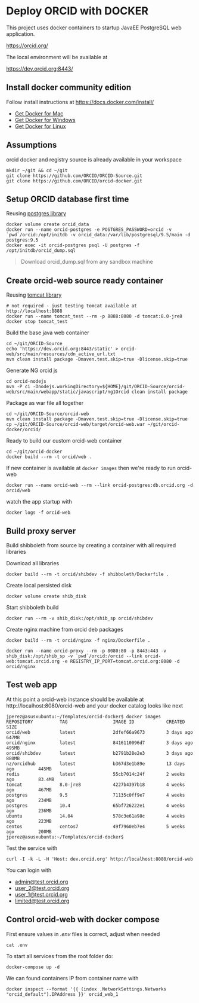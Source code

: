 # Deploy ORCID with DOCKER

This project uses docker containers to startup JavaEE PostgreSQL web application.

https://orcid.org/

The local environment will be available at

https://dev.orcid.org:8443/

## Install docker community edition

Follow install instructions at https://docs.docker.com/install/

* [Get Docker for Mac](https://download.docker.com/mac/stable/Docker.dmg)
* [Get Docker for Windows](https://download.docker.com/win/stable/Docker%20for%20Windows%20Installer.exe)
* [Get Docker for Linux](https://download.docker.com/linux/static/stable/aarch64/docker-18.03.1-ce.tgz)

## Assumptions

orcid docker and registry source is already available in your workspace

    mkdir ~/git && cd ~/git
    git clone https://github.com/ORCID/ORCID-Source.git
    git clone https://github.com/ORCID/orcid-docker.git

## Setup ORCID database first time

Reusing [postgres library](https://docs.docker.com/samples/library/postgres/)

    docker volume create orcid_data
    docker run --name orcid-postgres -e POSTGRES_PASSWORD=orcid -v `pwd`/orcid:/opt/initdb -v orcid_data:/var/lib/postgresql/9.5/main -d postgres:9.5
    docker exec -it orcid-postgres psql -U postgres -f /opt/initdb/orcid_dump.sql

> Download orcid_dump.sql from any sandbox machine

## Create orcid-web source ready container

Reusing [tomcat library](https://docs.docker.com/samples/library/tomcat/)

    # not required - just testing tomcat available at http://localhost:8888
    docker run --name tomcat_test --rm -p 8888:8080 -d tomcat:8.0-jre8
    docker stop tomcat_test

Build the base java web container

    cd ~/git/ORCID-Source
    echo 'https://dev.orcid.org:8443/static' > orcid-web/src/main/resources/cdn_active_url.txt
    mvn clean install package -Dmaven.test.skip=true -Dlicense.skip=true

Generate NG orcid js

    cd orcid-nodejs
    mvn -P ci -Dnodejs.workingDirectory=${HOME}/git/ORCID-Source/orcid-web/src/main/webapp/static/javascript/ng1Orcid clean install package

Package as war file all together

    cd ~/git/ORCID-Source/orcid-web
    mvn clean install package -Dmaven.test.skip=true -Dlicense.skip=true
    cp ~/git/ORCID-Source/orcid-web/target/orcid-web.war ~/git/orcid-docker/orcid/

Ready to build our custom orcid-web container

    cd ~/git/orcid-docker
    docker build --rm -t orcid/web .

If new container is available at `docker images` then we're ready to run orcid-web

    docker run --name orcid-web --rm --link orcid-postgres:db.orcid.org -d orcid/web

watch the app startup with

    docker logs -f orcid-web

## Build proxy server

Build shibboleth from source by creating a container with all required libraries

Download all libraries

    docker build --rm -t orcid/shibdev -f shibboleth/Dockerfile .

Create local persisted disk

    docker volume create shib_disk

Start shibboleth build

    docker run --rm -v shib_disk:/opt/shib_sp orcid/shibdev

Create nginx machine from orcid deb packages

    docker build --rm -t orcid/nginx -f nginx/Dockerfile .

    docker run --name orcid-proxy --rm -p 8080:80 -p 8443:443 -v shib_disk:/opt/shib_sp -v `pwd`/orcid:/orcid --link orcid-web:tomcat.orcid.org -e REGISTRY_IP_PORT=tomcat.orcid.org:8080 -d orcid/nginx

## Test web app

At this point a orcid-web instance should be available at http://localhost:8080/orcid-web and your docker catalog looks like next

    jperez@asusxubuntu:~/Templates/orcid-docker$ docker images
    REPOSITORY          TAG                 IMAGE ID            CREATED             SIZE
    orcid/web           latest              2dfef66a9673        3 days ago          647MB
    orcid/nginx         latest              8416110096d7        3 days ago          495MB
    orcid/shibdev       latest              b2791b28e2e3        3 days ago          880MB
    nz/orcidhub         latest              b367d3e1b89e        13 days ago         445MB
    redis               latest              55cb7014c24f        2 weeks ago         83.4MB
    tomcat              8.0-jre8            4227b4397b18        4 weeks ago         467MB
    postgres            9.5                 71135c0ff9e7        4 weeks ago         234MB
    postgres            10.4                65bf726222e1        4 weeks ago         236MB
    ubuntu              14.04               578c3e61a98c        4 weeks ago         223MB
    centos              centos7             49f7960eb7e4        5 weeks ago         200MB
    jperez@asusxubuntu:~/Templates/orcid-docker$

Test the service with

    curl -I -k -L -H 'Host: dev.orcid.org' http://localhost:8080/orcid-web

You can login with

* admin@test.orcid.org
* user_2@test.orcid.org
* user_1@test.orcid.org
* limited@test.orcid.org

## Control orcid-web with docker compose

First ensure values in _.env_ files is correct, adjust when needed

    cat .env

To start all services from the root folder do:

    docker-compose up -d

We can found containers IP from container name with

    docker inspect --format '{{ (index .NetworkSettings.Networks "orcid_default").IPAddress }}' orcid_web_1

